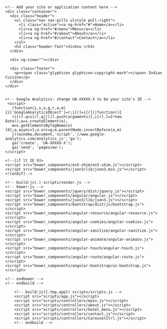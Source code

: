 <!doctype html>
<html class="no-js">
  <head>
    <meta charset="utf-8">
    <title> Ramsaivinod </title>
    <meta name="description" content="">
    <meta name="viewport" content="width=device-width">
    <!-- Place favicon.ico and apple-touch-icon.png in the root directory -->
    <!-- build:css(.) styles/vendor.css -->
    <!-- bower:css -->
    <link rel="stylesheet" href="bower_components/bootstrap/dist/css/bootstrap.css" />
    <!-- endbower -->
    <!-- endbuild -->
    <!-- build:css(.tmp) styles/main.css -->
    <link href='http://fonts.googleapis.com/css?family=Play' rel='stylesheet' type='text/css'>
    <link rel="stylesheet" href="styles/main.css">
    <link rel="stylesheet" href="styles/fontstyles.css">
    <!-- endbuild -->
  </head>
  <body ng-app="myDashboardApp">
    <!--[if lt IE 7]>
      <p class="browsehappy">You are using an <strong>outdated</strong> browser. Please <a href="http://browsehappy.com/">upgrade your browser</a> to improve your experience.</p>
    <![endif]-->

    <!-- Add your site or application content here -->
    <div class="container">
      <div class="header">
        <ul class="nav nav-pills ulstyle pull-right">
          <li class="active"><a ng-href="#">Home</a></li>
          <li><a ng-href="#/menu">Menu</a></li>
          <li><a ng-href="#/about">About</a></li>
          <li><a ng-href="#/contact">Contact</a></li>
        </ul>
        <h3 class="header-font">Vishnu </h3>
      </div>

      <div ng-view=""></div>

      <div class="footer">
        <p><span class="glyphicon glyphicon-copyright-mark"></span> Indian Cuisine</p>
      </div>
    </div>


    <!-- Google Analytics: change UA-XXXXX-X to be your site's ID -->
     <script>
       (function(i,s,o,g,r,a,m){i['GoogleAnalyticsObject']=r;i[r]=i[r]||function(){
       (i[r].q=i[r].q||[]).push(arguments)},i[r].l=1*new Date();a=s.createElement(o),
       m=s.getElementsByTagName(o)[0];a.async=1;a.src=g;m.parentNode.insertBefore(a,m)
       })(window,document,'script','//www.google-analytics.com/analytics.js','ga');
       ga('create', 'UA-XXXXX-X');
       ga('send', 'pageview');
    </script>

    <!--[if lt IE 9]>
    <script src="bower_components/es5-shim/es5-shim.js"></script>
    <script src="bower_components/json3/lib/json3.min.js"></script>
    <![endif]-->

    <!-- build:js(.) scripts/vendor.js -->
    <!-- bower:js -->
    <script src="bower_components/jquery/dist/jquery.js"></script>
    <script src="bower_components/angular/angular.js"></script>
    <script src="bower_components/json3/lib/json3.js"></script>
    <script src="bower_components/bootstrap/dist/js/bootstrap.js"></script>
    <script src="bower_components/angular-resource/angular-resource.js"></script>
    <script src="bower_components/angular-cookies/angular-cookies.js"></script>
    <script src="bower_components/angular-sanitize/angular-sanitize.js"></script>
    <script src="bower_components/angular-animate/angular-animate.js"></script>
    <script src="bower_components/angular-touch/angular-touch.js"></script>
    <script src="bower_components/angular-route/angular-route.js"></script>
    <script src="bower_components/angular-bootstrap/ui-bootstrap.js"></script>

    <!-- endbower -->
    <!-- endbuild -->

        <!-- build:js({.tmp,app}) scripts/scripts.js -->
        <script src="scripts/app.js"></script>
        <script src="scripts/controllers/main.js"></script>
        <script src="scripts/controllers/about.js"></script>
        <script src="scripts/controllers/hotel_menu.js"></script>
        <script src="scripts/controllers/contact.js"></script>
        <script src="scripts/controllers/CarouselCtrl.js"></script>
        <!-- endbuild -->
</body>
</html>

